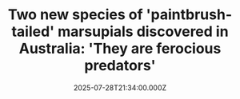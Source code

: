 ---
title: "Two new species of 'paintbrush-tailed' marsupials discovered in Australia: 'They are ferocious predators'"
date: 2025-07-28T21:34:00.000Z
category: Human Kindness
externalLink: "https://www.goodgoodgood.co/articles/new-animal-species-kultarr"
image: ""
excerpt: "By examining the genetic makeup of bones at a museum, researchers at the University of Western Australia can confidently say that the kultarr is three species, not two.…"
---
